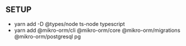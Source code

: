## SETUP

- yarn add -D @types/node ts-node typescript <!-- typescript env --->
- yarn add @mikro-orm/cli @mikro-orm/core @mikro-orm/migrations @mikro-orm/postgresql pg <!-- postgresql manager --->
